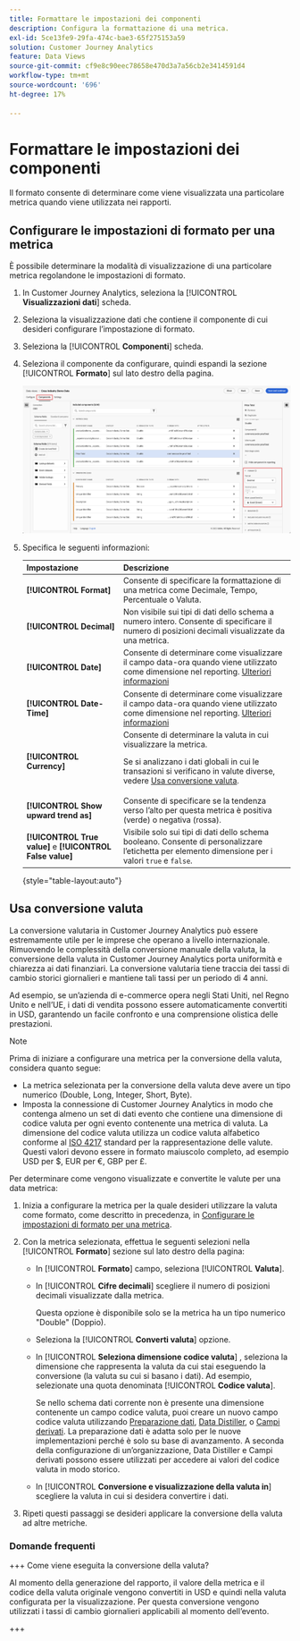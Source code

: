 ```yaml
---
title: Formattare le impostazioni dei componenti
description: Configura la formattazione di una metrica.
exl-id: 5ce13fe9-29fa-474c-bae3-65f275153a59
solution: Customer Journey Analytics
feature: Data Views
source-git-commit: cf9e8c90eec78658e470d3a7a56cb2e3414591d4
workflow-type: tm+mt
source-wordcount: '696'
ht-degree: 17%

---
```


# Formattare le impostazioni dei componenti

Il formato consente di determinare come viene visualizzata una particolare metrica quando viene utilizzata nei rapporti.

## Configurare le impostazioni di formato per una metrica

È possibile determinare la modalità di visualizzazione di una particolare metrica regolandone le impostazioni di formato.

1. In Customer Journey Analytics, seleziona la [!UICONTROL **Visualizzazioni dati**] scheda.

1. Seleziona la visualizzazione dati che contiene il componente di cui desideri configurare l’impostazione di formato.

1. Seleziona la [!UICONTROL **Componenti**] scheda.

1. Seleziona il componente da configurare, quindi espandi la sezione [!UICONTROL **Formato**] sul lato destro della pagina.

   ![Impostazioni formato](../assets/format-settings.png)

1. Specifica le seguenti informazioni:

   | Impostazione | Descrizione |
   | --- | --- |
   | **[!UICONTROL Format]** | Consente di specificare la formattazione di una metrica come Decimale, Tempo, Percentuale o Valuta. |
   | **[!UICONTROL Decimal]** | Non visibile sui tipi di dati dello schema a numero intero. Consente di specificare il numero di posizioni decimali visualizzate da una metrica. |
   | **[!UICONTROL Date]** | Consente di determinare come visualizzare il campo data-ora quando viene utilizzato come dimensione nel reporting. [Ulteriori informazioni](../../use-cases/data-views/data-views-usecases.md#date-and-date-time-use-cases) |
   | **[!UICONTROL Date-Time]** | Consente di determinare come visualizzare il campo data-ora quando viene utilizzato come dimensione nel reporting. [Ulteriori informazioni](../../use-cases/data-views/data-views-usecases.md#date-and-date-time-use-cases) |
   | **[!UICONTROL Currency]** | Consente di determinare la valuta in cui visualizzare la metrica. <p>Se si analizzano i dati globali in cui le transazioni si verificano in valute diverse, vedere  [Usa conversione valuta](#use-currency-conversion).</p> |
   | **[!UICONTROL Show upward trend as]** | Consente di specificare se la tendenza verso l’alto per questa metrica è positiva (verde) o negativa (rossa). |
   | **[!UICONTROL True value]** e **[!UICONTROL False value]** | Visibile solo sui tipi di dati dello schema booleano. Consente di personalizzare l’etichetta per elemento dimensione per i valori `true` e `false`. |

   {style="table-layout:auto"}

## Usa conversione valuta

La conversione valutaria in Customer Journey Analytics può essere estremamente utile per le imprese che operano a livello internazionale. Rimuovendo le complessità della conversione manuale della valuta, la conversione della valuta in Customer Journey Analytics porta uniformità e chiarezza ai dati finanziari. La conversione valutaria tiene traccia dei tassi di cambio storici giornalieri e mantiene tali tassi per un periodo di 4 anni.

Ad esempio, se un’azienda di e-commerce opera negli Stati Uniti, nel Regno Unito e nell’UE, i dati di vendita possono essere automaticamente convertiti in USD, garantendo un facile confronto e una comprensione olistica delle prestazioni.

>[!NOTE]
>
>Prima di iniziare a configurare una metrica per la conversione della valuta, considera quanto segue:
>
>* La metrica selezionata per la conversione della valuta deve avere un tipo numerico (Double, Long, Integer, Short, Byte).
>* Imposta la connessione di Customer Journey Analytics in modo che contenga almeno un set di dati evento che contiene una dimensione di codice valuta per ogni evento contenente una metrica di valuta. La dimensione del codice valuta utilizza un codice valuta alfabetico conforme al [ISO 4217](https://www.iso.org/iso-4217-currency-codes.html) standard per la rappresentazione delle valute. Questi valori devono essere in formato maiuscolo completo, ad esempio USD per $, EUR per €, GBP per £.

Per determinare come vengono visualizzate e convertite le valute per una data metrica:

1. Inizia a configurare la metrica per la quale desideri utilizzare la valuta come formato, come descritto in precedenza, in [Configurare le impostazioni di formato per una metrica](#configure-format-settings-for-a-metric).

1. Con la metrica selezionata, effettua le seguenti selezioni nella [!UICONTROL **Formato**] sezione sul lato destro della pagina:

   * In [!UICONTROL **Formato**] campo, seleziona [!UICONTROL **Valuta**].

   * In [!UICONTROL **Cifre decimali**] scegliere il numero di posizioni decimali visualizzate dalla metrica.

     Questa opzione è disponibile solo se la metrica ha un tipo numerico &quot;Double&quot; (Doppio).

   * Seleziona la [!UICONTROL **Converti valuta**] opzione.

   * In [!UICONTROL **Seleziona dimensione codice valuta**] , seleziona la dimensione che rappresenta la valuta da cui stai eseguendo la conversione (la valuta su cui si basano i dati). Ad esempio, selezionate una quota denominata [!UICONTROL **Codice valuta**].

     Se nello schema dati corrente non è presente una dimensione contenente un campo codice valuta, puoi creare un nuovo campo codice valuta utilizzando [Preparazione dati](https://experienceleague.adobe.com/docs/experience-platform/data-prep/home.html?lang=it), [Data Distiller](https://experienceleague.adobe.com/docs/experience-platform/query/data-distiller/overview.html), o [Campi derivati](/help/data-views/derived-fields/derived-fields.md). La preparazione dati è adatta solo per le nuove implementazioni perché è solo su base di avanzamento. A seconda della configurazione di un’organizzazione, Data Distiller e Campi derivati possono essere utilizzati per accedere ai valori del codice valuta in modo storico.

   * In [!UICONTROL **Conversione e visualizzazione della valuta in**] scegliere la valuta in cui si desidera convertire i dati.

1. Ripeti questi passaggi se desideri applicare la conversione della valuta ad altre metriche.



### Domande frequenti

+++ Come viene eseguita la conversione della valuta?

Al momento della generazione del rapporto, il valore della metrica e il codice della valuta originale vengono convertiti in USD e quindi nella valuta configurata per la visualizzazione. Per questa conversione vengono utilizzati i tassi di cambio giornalieri applicabili al momento dell’evento.

+++

